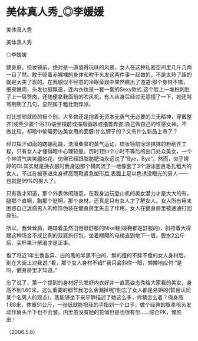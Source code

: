 # 美体真人秀_◎李媛媛

美体真人秀

美体真人秀

◎李媛媛

健身房，梳妆镜前，绝对是一道值得玩味的风景。女人在这种私密空间里几斤几两一目了然。敢于晾着赤裸裸的身体和吹干头发这两件事一起做的，不是太热了躁的就是太美了现的。在我貌似不经意的冷眼旁观中果然瞧出了道道:那个身材不错，细皮嫩肉，头发也挺飘逸，连内衣也是一套一套的Sexy款式.这个脸上一堆粉刺肚子上一层赘肉，还随便拿我面前的吹风机，有人从身后经过无意撞了一下，她还骂骂咧咧了几句，显然属于粗壮剽悍派。

对比想晾就晾的极个别，大多数还是抱着无资本无勇气无必要的三无精神，穿戴整齐(或至少裹个浴巾)端坐镜前或描眉画眼或搔首弄姿,自己做自己的性感女神。不做比较，却暗中偷瞄旁边美女用的面膜:什么牌子的？又有什么新品上市了？

经过挥汗如雨的瞎蹦乱跳，洗澡桑拿的蒸气运动，梳妆镜前涂涂抹抹的粉刷匠工程，只有女人才懂得暗中心理较量。历时1到n个小时不等后的出口处众美女，一个个神清气爽笑靥如花，仿佛已经跟脂肪肥油永远说了“Bye，Bye”。然而，似乎娉婷的OL其实就是换衣服时我身边那个横肉流了一地像套了3个游泳圈且毛孔粗大的女人。不过在被塞进束身裤高筒靴紧急塑形后,表面上足以色诱没眼光的男人——也就是99%的男人了。

只有我才知道，那个外表休闲随意，在我身边玩登山机的美女潜力才是大大的有。腿那个直啊，胸那个挺啊，那个身材。还真是只有女人才了解女人。女人所有用来困惑自己迷惑男人的修饰伪装在健身房里失去了作用，女人在健身房里被通通打回原形。

所以，我耸耸肩，踢踏着虽然旧但很舒服的Nike鞋(破鞋都是舒服的)，斜挎着大得跟这种场合不成比例的双肩旅行包，坐着飕飕的电梯直到地下一层。脱水2公斤后，买杯果汁解渴才是正事。

看了将近1年生香各异、白的黑的半黑不白的、胖的瘦的不胖不瘦的女人身材后，别在大街上对我说:“看，那个女人身材不错!”我只会斜你一眼，懒懒地应付:“是吗，健身房里才知道。”

忘了说了，第一个提到的身材好头发好内衣好并一直高姿态秀给大家看的美女，身高不到1.60米。这么重要的细节我怎么会漏掉呢?别忘了女人都是易妒的(暂且认同某个名男人的观点)，我能够坐下来平静描述了她这么多，你猜怎么着？俺身高1.68米，体重51公斤，一张纸就能把我的手指划一个口子，做个经典的飘柔甩头发动作眉头半下也不会皱，内里虽没有她的花俏但是也很有型……综合PK，俺胜出！

（2006.5.8）